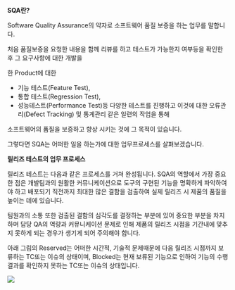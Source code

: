 **SQA란?**

Software Quality Assurance의 약자로 소프트웨어 품질 보증을 하는 업무를 말합니다.

처음 품질보증을 요청한 내용을 함께 리뷰를 하고 테스트가 가능한지 여부등을 확인한 후 그 요구사항에 대한 개발을

한 Product에 대한 
 - 기능 테스트(Feature Test), 
 - 통합 테스트(Regression Test),
 - 성능테스트(Performance Test)등 다양한 테스트를 진행하고 이것에 대한 
오류관리(Defect Tracking) 및 통계관리 같은 일련의 작업을 통해 

소프트웨어의 품질을 보증하고 향상 시키는 것에 그 목적이 있습니다.

그렇다면 SQA는 어떠한 일을 하는가에 대한 업무프로세스를 살펴보겠습니다.

**릴리즈 테스트의 업무 프로세스**

​릴리즈 테스트는 다음과 같은 프로세스를 거쳐 완성됩니다. SQA의 역할에서 가장 중요한 점은 개발팀과의 원활한 커뮤니케이션으로 도구의 구현된 기능을 명확하게 파악하여야 하고 배포되기 직전까지 최대한 많은 결함을 검출하여 실제 릴리즈 시 제품의 품질을 높이는 데에 있습니다.

팀원과의 소통 또한 검출된 결함의 심각도를 결정하는 부분에 있어 중요한 부분을 차지하며 담당 QA의 역량과 커뮤니케이션 문제로 인해 제품의 릴리즈 시점을 기간내에 맞추지 못하게 되는 경우가 생기게 되어 주의해야 합니다.

아래 그림의 Reserved는 어떠한 시간적, 기술적 문제때문에 다음 릴리즈 시점까지 보류하는 TC또는 이슈의 상태이며, Blocked는 현재 보류된 기능으로 인하여 기능의 수행 결과를 확인하지 못하는 TC또는 이슈의 상태입니다.

![](https://blog.kakaocdn.net/dn/AE7sp/btqAY7iLA3D/CFtKL1BU1yJRtmOdO7DVdk/img.png)